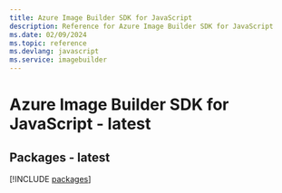 ```yaml
---
title: Azure Image Builder SDK for JavaScript
description: Reference for Azure Image Builder SDK for JavaScript
ms.date: 02/09/2024
ms.topic: reference
ms.devlang: javascript
ms.service: imagebuilder
---
```

# Azure Image Builder SDK for JavaScript - latest
## Packages - latest
[!INCLUDE [packages](image-builder-index.md)]